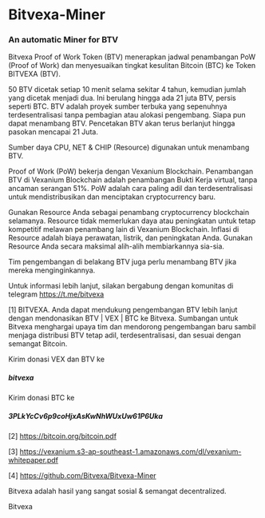 # Bitvexa-Miner

### An automatic Miner for BTV


Bitvexa Proof of Work Token (BTV) menerapkan jadwal penambangan PoW (Proof of Work) dan menyesuaikan tingkat kesulitan Bitcoin (BTC) ke Token BITVEXA (BTV).

50 BTV dicetak setiap 10 menit selama sekitar 4 tahun, kemudian jumlah yang dicetak menjadi dua. Ini berulang hingga ada 21 juta BTV, persis seperti BTC.
BTV adalah proyek sumber terbuka yang sepenuhnya terdesentralisasi tanpa pembagian atau alokasi pengembang. Siapa pun dapat menambang BTV. Pencetakan BTV akan terus berlanjut hingga pasokan mencapai 21 Juta.

Sumber daya  CPU, NET & CHIP (Resource) digunakan untuk menambang BTV.

Proof of Work (PoW) bekerja dengan Vexanium Blockchain. Penambangan BTV di Vexanium Blockchain adalah penambangan Bukti Kerja virtual, tanpa ancaman serangan 51%. PoW adalah cara paling adil dan terdesentralisasi untuk mendistribusikan dan menciptakan cryptocurrency baru.

Gunakan Resource Anda sebagai penambang cryptocurrency blockchain selamanya. Resource tidak memerlukan daya atau peningkatan untuk tetap kompetitif melawan penambang lain di Vexanium Blockchain. Inflasi di Resource adalah biaya perawatan, listrik, dan peningkatan Anda. Gunakan Resource Anda secara maksimal alih-alih membiarkannya sia-sia.

Tim pengembangan di belakang BTV juga perlu menambang BTV jika mereka menginginkannya. 

Untuk informasi lebih lanjut, silakan bergabung dengan komunitas di telegram https://t.me/bitvexa

[1] BITVEXA. Anda dapat mendukung pengembangan BTV lebih lanjut dengan mendonasikan BTV | VEX | BTC ke Bitvexa. Sumbangan untuk Bitvexa menghargai upaya tim dan mendorong pengembangan baru sambil menjaga distribusi BTV tetap adil, terdesentralisasi, dan sesuai dengan semangat Bitcoin.

Kirim donasi VEX dan BTV ke 
##### bitvexa

Kirim donasi BTC ke 
##### 3PLkYcCv6p9coHjxAsKwNhWUxUw61P6Uka

[2] https://bitcoin.org/bitcoin.pdf

[3] https://vexanium.s3-ap-southeast-1.amazonaws.com/dl/vexanium-whitepaper.pdf

[4] https://github.com/Bitvexa/Bitvexa-Miner

Bitvexa adalah hasil yang sangat sosial & semangat decentralized.

Bitvexa
